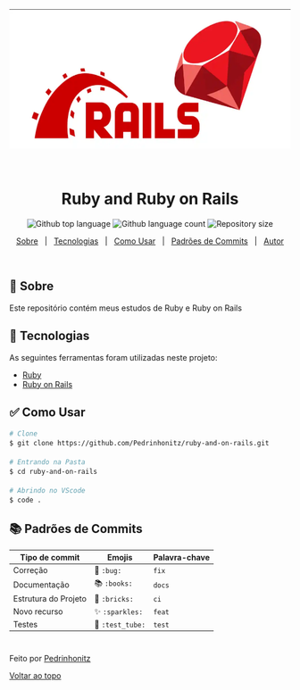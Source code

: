 <div align="center" id="top"> 
  <img src="./img/ruby.png" alt="img-logo" style="width:550px; height:250px;" />

  &#xa0;

</div>

<h1 align="center">Ruby and Ruby on Rails</h1>

<p align="center">
  <img alt="Github top language" src="https://img.shields.io/github/languages/top/Pedrinhonitz/ruby-and-on-rails?color=56BEB8&logo=github">

  <img alt="Github language count" src="https://img.shields.io/github/languages/count/Pedrinhonitz/ruby-and-on-rails?color=56BEB8&logo=github">

  <img alt="Repository size" src="https://img.shields.io/github/repo-size/Pedrinhonitz/ruby-and-on-rails?color=56BEB8&logo=github">
</p>

<p align="center">
  <a href="#dart-sobre">Sobre</a> &#xa0; | &#xa0; 
  <a href="#rocket-tecnologias">Tecnologias</a> &#xa0; | &#xa0;
  <a href="#white_check_mark-como-usar">Como Usar</a> &#xa0; | &#xa0;
  <a href="#books-padr%C3%B5es-de-commits">Padrões de Commits</a> &#xa0; | &#xa0;
  <a href="https://github.com/Pedrinhonitz" target="_blank">Autor</a>
</p>

<br>

## :dart: Sobre ##

Este repositório contém meus estudos de Ruby e Ruby on Rails

## :rocket: Tecnologias ##

As seguintes ferramentas foram utilizadas neste projeto:

- [Ruby](https://www.ruby-lang.org/pt/)
- [Ruby on Rails](https://rubyonrails.org/)

## :white_check_mark: Como Usar ##
```bash
# Clone
$ git clone https://github.com/Pedrinhonitz/ruby-and-on-rails.git

# Entrando na Pasta
$ cd ruby-and-on-rails

# Abrindo no VScode
$ code .
```

## :books: Padrões de Commits ##

<table>
  <thead>
    <tr>
      <th>Tipo de commit</th>
      <th>Emojis</th>
      <th>Palavra-chave</th>
    </tr>
  </thead>
 <tbody>
    <tr>
      <td>Correção</td>
      <td>🐛 <code>:bug:</code></td>
      <td><code>fix</code></td>
    </tr>
    <tr>
      <td>Documentação</td>
      <td>📚 <code>:books:</code></td>
      <td><code>docs</code></td>
    </tr>
    <tr>
      <td>Estrutura do Projeto</td>
      <td>🧱 <code>:bricks:</code></td>
      <td><code>ci</code></td>
    </tr>
    <tr>
      <td>Novo recurso</td>
      <td>✨ <code>:sparkles:</code></td>
      <td><code>feat</code></td>
    </tr>
    <tr>
      <td>Testes</td>
      <td>🧪 <code>:test_tube:</code></td>
      <td><code>test</code></td>
    </tr>
  </tbody>
</table>







#
Feito por <a href="https://github.com/Pedrinhonitz" target="_blank">Pedrinhonitz</a>

<a href="#top">Voltar ao topo</a>